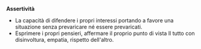 **Assertività**
- La capacità di difendere i propri interessi portando a favore una situazione senza prevaricare né essere prevaricati.
- Esprimere i propri pensieri, affermare il proprio punto di vista
Il tutto con disinvoltura, empatia, rispetto dell'altro.